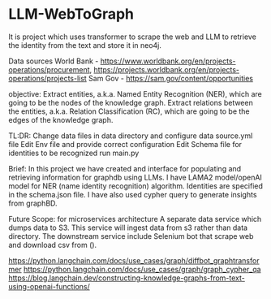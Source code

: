 # LLM-WebToGraph
It is project which uses transformer to scrape the web and LLM to retrieve the identity from the text and store it in neo4j.

Data sources
World Bank - https://www.worldbank.org/en/projects-operations/procurement, https://projects.worldbank.org/en/projects-operations/projects-list
Sam Gov - https://sam.gov/content/opportunities

objective:
Extract entities, a.k.a. Named Entity Recognition (NER), which are going to be the nodes of the knowledge graph.
Extract relations between the entities, a.k.a. Relation Classification (RC), which are going to be the edges of the knowledge graph.


TL:DR:
Change data files in data directory and configure data source.yml file
Edit Env file and provide correct configuration 
Edit Schema file for identities to be recognized
run main.py

Brief:
In this project we have created and interface for populating and retrieving information for graphdb using LLMs.
I have LAMA2 model/openAI model  for NER (name identity recognition) algorithm. Identities are specified in the schema.json file.
I have also used cypher query to generate insights from graphBD. 


Future Scope:
for microservices architecture
    A separate data service which dumps data to S3. This service will ingest data from s3 rather than data directory. The downstream service include Selenium bot that scrape web and download csv from (). 
    

https://python.langchain.com/docs/use_cases/graph/diffbot_graphtransformer
https://python.langchain.com/docs/use_cases/graph/graph_cypher_qa
https://blog.langchain.dev/constructing-knowledge-graphs-from-text-using-openai-functions/